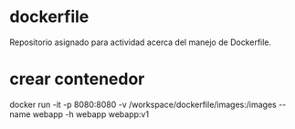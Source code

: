 # dockerfile
Repositorio asignado para actividad acerca del manejo de Dockerfile. 

# crear contenedor 
docker run -it -p 8080:8080 -v /workspace/dockerfile/images:/images --name webapp -h webapp webapp:v1